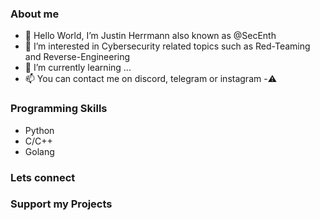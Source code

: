 ### About me
- 👋 Hello World, I’m Justin Herrmann also known as @SecEnth 
- 👀 I’m interested in Cybersecurity related topics such as Red-Teaming and Reverse-Engineering 
- 🌱 I’m currently learning ...
- 📫 You can contact me on discord, telegram or instagram
-⚠️

### Programming Skills
- Python
- C/C++
- Golang

### Lets connect



### Support my Projects
